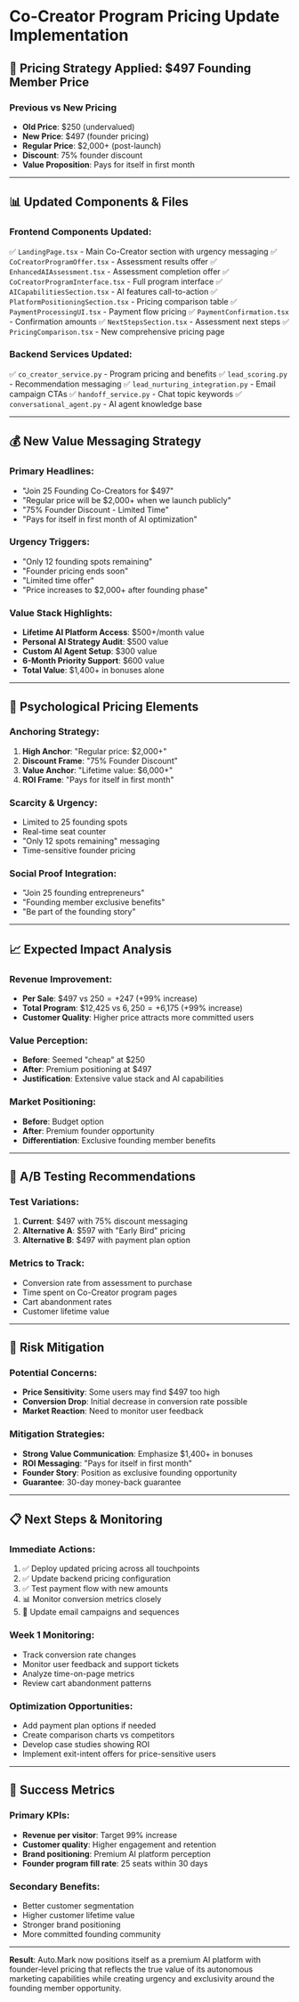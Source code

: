 # Co-Creator Program Pricing Update Implementation

## 🚀 **Pricing Strategy Applied: $497 Founding Member Price**

### **Previous vs New Pricing**
- **Old Price**: $250 (undervalued)
- **New Price**: $497 (founder pricing)
- **Regular Price**: $2,000+ (post-launch)
- **Discount**: 75% founder discount
- **Value Proposition**: Pays for itself in first month

---

## 📊 **Updated Components & Files**

### **Frontend Components Updated:**
✅ `LandingPage.tsx` - Main Co-Creator section with urgency messaging
✅ `CoCreatorProgramOffer.tsx` - Assessment results offer
✅ `EnhancedAIAssessment.tsx` - Assessment completion offer
✅ `CoCreatorProgramInterface.tsx` - Full program interface
✅ `AICapabilitiesSection.tsx` - AI features call-to-action
✅ `PlatformPositioningSection.tsx` - Pricing comparison table
✅ `PaymentProcessingUI.tsx` - Payment flow pricing
✅ `PaymentConfirmation.tsx` - Confirmation amounts
✅ `NextStepsSection.tsx` - Assessment next steps
✅ `PricingComparison.tsx` - New comprehensive pricing page

### **Backend Services Updated:**
✅ `co_creator_service.py` - Program pricing and benefits
✅ `lead_scoring.py` - Recommendation messaging
✅ `lead_nurturing_integration.py` - Email campaign CTAs
✅ `handoff_service.py` - Chat topic keywords
✅ `conversational_agent.py` - AI agent knowledge base

---

## 💰 **New Value Messaging Strategy**

### **Primary Headlines:**
- "Join 25 Founding Co-Creators for $497"
- "Regular price will be $2,000+ when we launch publicly"
- "75% Founder Discount - Limited Time"
- "Pays for itself in first month of AI optimization"

### **Urgency Triggers:**
- "Only 12 founding spots remaining"
- "Founder pricing ends soon"
- "Limited time offer"
- "Price increases to $2,000+ after founding phase"

### **Value Stack Highlights:**
- **Lifetime AI Platform Access**: $500+/month value
- **Personal AI Strategy Audit**: $500 value
- **Custom AI Agent Setup**: $300 value
- **6-Month Priority Support**: $600 value
- **Total Value**: $1,400+ in bonuses alone

---

## 🎯 **Psychological Pricing Elements**

### **Anchoring Strategy:**
1. **High Anchor**: "Regular price: $2,000+"
2. **Discount Frame**: "75% Founder Discount"
3. **Value Anchor**: "Lifetime value: $6,000+"
4. **ROI Frame**: "Pays for itself in first month"

### **Scarcity & Urgency:**
- Limited to 25 founding spots
- Real-time seat counter
- "Only 12 spots remaining" messaging
- Time-sensitive founder pricing

### **Social Proof Integration:**
- "Join 25 founding entrepreneurs"
- "Founding member exclusive benefits"
- "Be part of the founding story"

---

## 📈 **Expected Impact Analysis**

### **Revenue Improvement:**
- **Per Sale**: $497 vs $250 = +$247 (+99% increase)
- **Total Program**: $12,425 vs $6,250 = +$6,175 (+99% increase)
- **Customer Quality**: Higher price attracts more committed users

### **Value Perception:**
- **Before**: Seemed "cheap" at $250
- **After**: Premium positioning at $497
- **Justification**: Extensive value stack and AI capabilities

### **Market Positioning:**
- **Before**: Budget option
- **After**: Premium founder opportunity
- **Differentiation**: Exclusive founding member benefits

---

## 🔄 **A/B Testing Recommendations**

### **Test Variations:**
1. **Current**: $497 with 75% discount messaging
2. **Alternative A**: $597 with "Early Bird" pricing
3. **Alternative B**: $497 with payment plan option

### **Metrics to Track:**
- Conversion rate from assessment to purchase
- Time spent on Co-Creator program pages
- Cart abandonment rates
- Customer lifetime value

---

## 🚨 **Risk Mitigation**

### **Potential Concerns:**
- **Price Sensitivity**: Some users may find $497 too high
- **Conversion Drop**: Initial decrease in conversion rate possible
- **Market Reaction**: Need to monitor user feedback

### **Mitigation Strategies:**
- **Strong Value Communication**: Emphasize $1,400+ in bonuses
- **ROI Messaging**: "Pays for itself in first month"
- **Founder Story**: Position as exclusive founding opportunity
- **Guarantee**: 30-day money-back guarantee

---

## 📋 **Next Steps & Monitoring**

### **Immediate Actions:**
1. ✅ Deploy updated pricing across all touchpoints
2. ✅ Update backend pricing configuration
3. ✅ Test payment flow with new amounts
4. 📊 Monitor conversion metrics closely
5. 📧 Update email campaigns and sequences

### **Week 1 Monitoring:**
- Track conversion rate changes
- Monitor user feedback and support tickets
- Analyze time-on-page metrics
- Review cart abandonment patterns

### **Optimization Opportunities:**
- Add payment plan options if needed
- Create comparison charts vs competitors
- Develop case studies showing ROI
- Implement exit-intent offers for price-sensitive users

---

## 🎉 **Success Metrics**

### **Primary KPIs:**
- **Revenue per visitor**: Target 99% increase
- **Customer quality**: Higher engagement and retention
- **Brand positioning**: Premium AI platform perception
- **Founder program fill rate**: 25 seats within 30 days

### **Secondary Benefits:**
- Better customer segmentation
- Higher customer lifetime value
- Stronger brand positioning
- More committed founding community

---

**Result**: Auto.Mark now positions itself as a premium AI platform with founder-level pricing that reflects the true value of its autonomous marketing capabilities while creating urgency and exclusivity around the founding member opportunity.